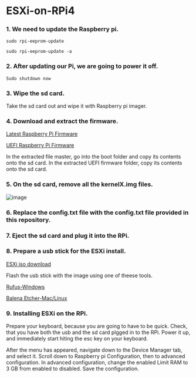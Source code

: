 # ESXi-on-RPi4

### 1. We need to update the Raspberry pi.
```
sudo rpi-eeprom-update
```
```
sudo rpi-eeprom-update -a
```
### 2. After updating our Pi, we are going to power it off.
``` 
Sudo shutdown now
```
### 3. Wipe the sd card.

Take the sd card out and wipe it with Raspberry pi imager.

### 4. Download and extract the firmware.

[Latest Raspberry Pi Firmware](https://bit.ly/2HpIaG6)

[UEFI Raspberry Pi Firmware](https://bit.ly/3jota8D)

In the extracted file master, go into the boot folder and copy its contents onto the sd card.
In the extracted UEFI firmware folder, copy its contents onto the sd card.

### 5. On the sd card, remove all the kernelX.img files.
![image](https://user-images.githubusercontent.com/32524000/109423402-7dca2600-79df-11eb-865b-f4e48f63e614.png)

### 6. Replace the config.txt file with the config.txt file provided in this repository.

### 7. Eject the sd card and plug it into the RPi.

### 8. Prepare a usb stick for the ESXi install.

[ESXi iso download](https://bit.ly/2J0bSCn)

Flash the usb stick with the image using one of theese tools.

[Rufus-Windows](https://bit.ly/3jvIVKV)

[Balena Etcher-Mac/Linux](https://bit.ly/35w8p5X)

### 9. Installing ESXi on the RPi.

Prepare your keyboard, because you are going to have to be quick.
Check, that you have both the usb and the sd card plgged in to the RPi.
Power it up, and immediately start hiting the esc key on your keyboard.

After the menu has appeared, navigate down to the Device Manager tab, and select it.
Scroll down to Raspberry pi Configuration, then to advanced configuration.
In advanced configuration, change the enabled Limit RAM to 3 GB from enabled to disabled.
Save the configuration.

